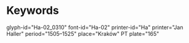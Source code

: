 # Keywords
glyph-id="Ha-02_0310"
font-id="Ha-02"
printer-id="Ha"
printer="Jan Haller"
period="1505–1525"
place="Kraków"
PT plate="165"
